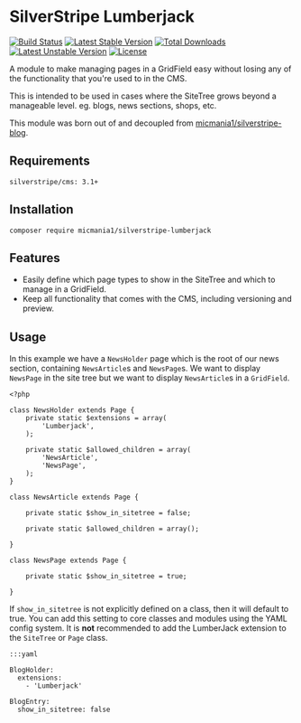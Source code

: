 # SilverStripe Lumberjack

[![Build Status](https://travis-ci.org/micmania1/silverstripe-lumberjack.png?branch=master)](https://travis-ci.org/micmania1/silverstripe-lumberjack) [![Latest Stable Version](https://poser.pugx.org/micmania1/silverstripe-lumberjack/v/stable.svg)](https://packagist.org/packages/micmania1/silverstripe-lumberjack) [![Total Downloads](https://poser.pugx.org/micmania1/silverstripe-lumberjack/downloads.svg)](https://packagist.org/packages/micmania1/silverstripe-lumberjack) [![Latest Unstable Version](https://poser.pugx.org/micmania1/silverstripe-lumberjack/v/unstable.svg)](https://packagist.org/packages/micmania1/silverstripe-lumberjack) [![License](https://poser.pugx.org/micmania1/silverstripe-lumberjack/license.svg)](https://packagist.org/packages/micmania1/silverstripe-lumberjack)

A module to make managing pages in a GridField easy without losing any of the functionality that you're used to in the CMS.

This is intended to be used in cases where the SiteTree grows beyond a manageable level. eg. blogs, news sections, shops, etc.

This module was born out of and decoupled from [micmania1/silverstripe-blog](https://github.com/micmania1/silverstripe-blogger).

## Requirements

	silverstripe/cms: 3.1+


## Installation

	composer require micmania1/silverstripe-lumberjack

## Features

* Easily define which page types to show in the SiteTree and which to manage in a GridField.
* Keep all functionality that comes with the CMS, including versioning and preview.

## Usage

In this example we have a `NewsHolder` page which is the root of our news section, containing `NewsArticle`s and 
`NewsPage`s. We want to display `NewsPage` in the site tree but we want to display `NewsArticle`s in a `GridField`.

	<?php
	
	class NewsHolder extends Page {
		private static $extensions = array(
			'Lumberjack',
		);
		
		private static $allowed_children = array(
			'NewsArticle',
			'NewsPage',
		);
	}
	
	class NewsArticle extends Page {
		
		private static $show_in_sitetree = false;
		
		private static $allowed_children = array();
		
	}
	
	class NewsPage extends Page {
		
		private static $show_in_sitetree = true;
	
	}
	
If `show_in_sitetree` is not explicitly defined on a class, then it will default to true. You can add this setting to
core classes and modules using the YAML config system. It is **not** recommended to add the LumberJack extension to 
the `SiteTree` or `Page` class.


	:::yaml
	
	BlogHolder:
	  extensions:
	    - 'Lumberjack'
	
	BlogEntry:
	  show_in_sitetree: false
	



